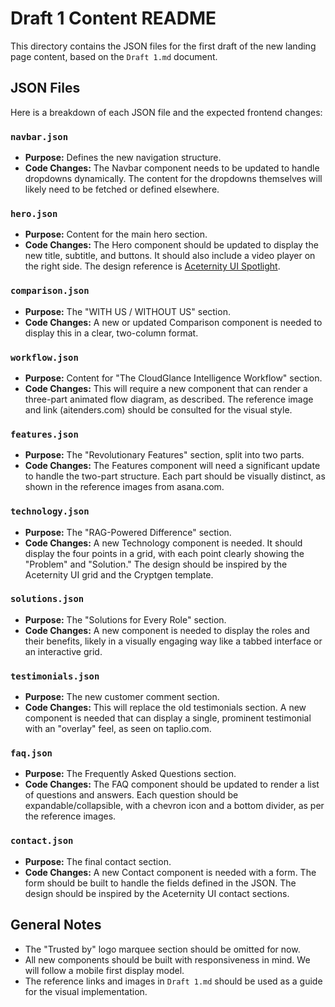 # Draft 1 Content README

This directory contains the JSON files for the first draft of the new landing page content, based on the `Draft 1.md` document.

## JSON Files

Here is a breakdown of each JSON file and the expected frontend changes:

### `navbar.json`

- **Purpose:** Defines the new navigation structure.
- **Code Changes:** The Navbar component needs to be updated to handle dropdowns dynamically. The content for the dropdowns themselves will likely need to be fetched or defined elsewhere.

### `hero.json`

- **Purpose:** Content for the main hero section.
- **Code Changes:** The Hero component should be updated to display the new title, subtitle, and buttons. It should also include a video player on the right side. The design reference is [Aceternity UI Spotlight](https://ui.aceternity.com/components/spotlight-new).

### `comparison.json`

- **Purpose:** The "WITH US / WITHOUT US" section.
- **Code Changes:** A new or updated Comparison component is needed to display this in a clear, two-column format.

### `workflow.json`

- **Purpose:** Content for "The CloudGlance Intelligence Workflow" section.
- **Code Changes:** This will require a new component that can render a three-part animated flow diagram, as described. The reference image and link (aitenders.com) should be consulted for the visual style.

### `features.json`

- **Purpose:** The "Revolutionary Features" section, split into two parts.
- **Code Changes:** The Features component will need a significant update to handle the two-part structure. Each part should be visually distinct, as shown in the reference images from asana.com.

### `technology.json`

- **Purpose:** The "RAG-Powered Difference" section.
- **Code Changes:** A new Technology component is needed. It should display the four points in a grid, with each point clearly showing the "Problem" and "Solution." The design should be inspired by the Aceternity UI grid and the Cryptgen template.

### `solutions.json`

- **Purpose:** The "Solutions for Every Role" section.
- **Code Changes:** A new component is needed to display the roles and their benefits, likely in a visually engaging way like a tabbed interface or an interactive grid.

### `testimonials.json`

- **Purpose:** The new customer comment section.
- **Code Changes:** This will replace the old testimonials section. A new component is needed that can display a single, prominent testimonial with an "overlay" feel, as seen on taplio.com.

### `faq.json`

- **Purpose:** The Frequently Asked Questions section.
- **Code Changes:** The FAQ component should be updated to render a list of questions and answers. Each question should be expandable/collapsible, with a chevron icon and a bottom divider, as per the reference images.

### `contact.json`

- **Purpose:** The final contact section.
- **Code Changes:** A new Contact component is needed with a form. The form should be built to handle the fields defined in the JSON. The design should be inspired by the Aceternity UI contact sections.

## General Notes

- The "Trusted by" logo marquee section should be omitted for now.
- All new components should be built with responsiveness in mind. We will follow a mobile first display model.
- The reference links and images in `Draft 1.md` should be used as a guide for the visual implementation.
